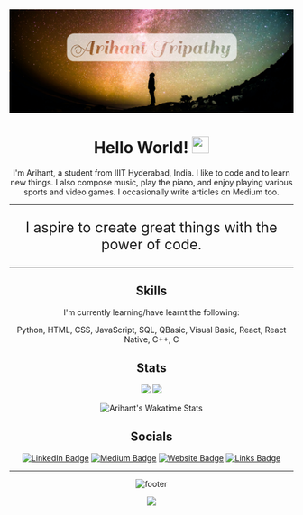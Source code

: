 <div align="center">
<img src="./Header Small.png">

# Hello World! <img src="https://media.tenor.com/images/45eacfe032ce44bd49ab05d99b4bae86/tenor.gif" width="30" height="30"/>

I'm Arihant, a student from IIIT Hyderabad, India. I like to code and to learn new things. I also compose music, play the piano, and enjoy playing various sports and video games. I occasionally write articles on Medium too.

<hr>
<p align="center" style="font-size: 25px;">I aspire to create great things with the power of code.</p>
<hr>

## Skills

I'm currently learning/have learnt the following:

Python, HTML, CSS, JavaScript, SQL, QBasic, Visual Basic, React, React Native, C++, C
## Stats

<p>

<img src="https://github-readme-stats.vercel.app/api?username=Arihant25&show_icons=true&include_all_commits=true&count_private=true&custom_title=Arihant%27s+Awesome+GitHub+Stats!&theme=dracula" />
<img src="https://github-readme-stats.vercel.app/api/top-langs/?username=Arihant25&langs_count=10&layout=compact&custom_title=My%20Top%20Languages%20On%20GitHub&theme=dracula" />

</p>

![Arihant's Wakatime Stats](https://github-readme-stats.vercel.app/api/wakatime?username=Arihant25&custom_title=Time+I+Spent+Coding+Last+Week&theme=dracula)

## Socials


[![LinkedIn Badge](https://img.shields.io/badge/-LinkedIn-0A66C2?style=for-the-badge&logo=linkedin&logoColor=white)](https://www.linkedin.com/in/arihanttr/)
[![Medium Badge](https://img.shields.io/badge/medium-%2312100E.svg?&style=for-the-badge&logo=medium&logoColor=white)](https://medium.com/@Arihant15/)
[![Website Badge](https://img.shields.io/badge/Website-3b5998?style=for-the-badge&logo=google-chrome&logoColor=white)](https://Arihant25.github.io/)
[![Links Badge](https://img.shields.io/badge/Elsewhere-red?style=for-the-badge)](https://bio.link/arihanttr)


<hr>

![footer](https://capsule-render.vercel.app/api?section=footer&type=waving&color=gradient&height=200&text=Thanks%20for%20visiting%20me!&animation=twinkling&fontSize=40&fontAlignY=70)

![](https://hit.yhype.me/github/profile?user_id=22986534)

</div>
